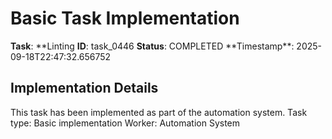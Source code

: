 # Basic Task Implementation

**Task**: **Linting
**ID**: task_0446
**Status**: COMPLETED
**Timestamp\*\*: 2025-09-18T22:47:32.656752

## Implementation Details

This task has been implemented as part of the automation system.
Task type: Basic implementation
Worker: Automation System
